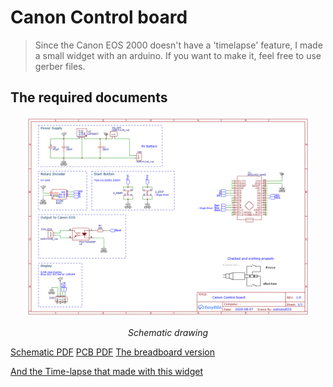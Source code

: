 # Canon Control board

> Since the Canon EOS 2000 doesn't have a 'timelapse' feature, I made a small widget with an arduino.
> If you want to make it, feel free to use gerber files.

## The required documents

<p align="center">
<img src="https://github.com/zsoltibaba37/Canon_Control_board/blob/main/doc/Schematic_Canon_control_board_2020-11-16_16-27-19.png" width="90%"></p>
<div align="center"><i>Schematic drawing</i></div>

[Schematic PDF](https://github.com/zsoltibaba37/Canon_Control_board/blob/main/doc/Schematic_Canon_control_board_2020-11-16_16-29-41.pdf)
[PCB PDF](https://github.com/zsoltibaba37/Canon_Control_board/blob/main/doc/PCB_Canon_control_board_2020-11-16_16-29-23.pdf)
[The breadboard version](https://www.youtube.com/watch?v=oQq4LDEDkZE)

[And the Time-lapse that made with this widget](https://www.youtube.com/watch?v=KmymJwGtPbQ)

